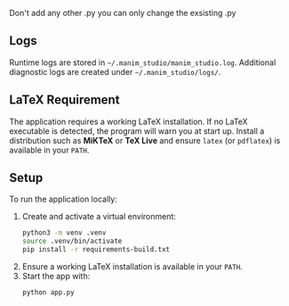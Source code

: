 Don't add any other .py you can only change the exsisting .py

## Logs
Runtime logs are stored in `~/.manim_studio/manim_studio.log`. Additional
diagnostic logs are created under `~/.manim_studio/logs/`.

## LaTeX Requirement
The application requires a working LaTeX installation. If no LaTeX executable
is detected, the program will warn you at start up. Install a distribution such
as **MiKTeX** or **TeX Live** and ensure `latex` (or `pdflatex`) is available in
your `PATH`.

## Setup
To run the application locally:
1. Create and activate a virtual environment:
   ```bash
   python3 -m venv .venv
   source .venv/bin/activate
   pip install -r requirements-build.txt
   ```
2. Ensure a working LaTeX installation is available in your `PATH`.
3. Start the app with:
   ```bash
   python app.py
   ```
